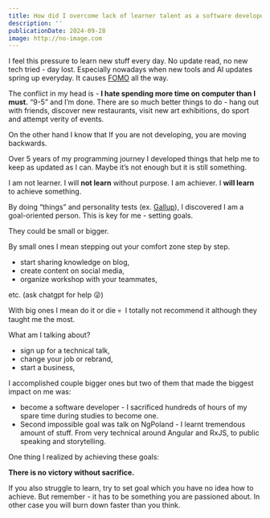 ```yaml
---
title: How did I overcome lack of learner talent as a software developer?
description: ''
publicationDate: 2024-09-28
image: http://no-image.com
---
```


I feel this pressure to learn new stuff every day. No update read, no new tech tried - day lost. Especially nowadays when new tools and AI updates spring up everyday. It causes [FOMO](https://en.wikipedia.org/wiki/Fear_of_missing_out) all the way.

The conflict in my head is - **I hate spending more time on computer than I must.** “9-5” and I’m done. There are so much better things to do - hang out with friends, discover new restaurants, visit new art exhibitions, do sport and attempt verity of events.

On the other hand I know that If you are not developing, you are moving backwards.

Over 5 years of my programming journey I developed things that help me to keep as updated as I can. Maybe it’s not enough but it is still something.

I am not learner. I will **not learn** without purpose.
I am achiever. I **will learn** to achieve something.

By doing “things” and personality tests (ex. [Gallup](https://www.gallup.com/cliftonstrengths/en/home.aspx)), I discovered I am a goal-oriented person. This is key for me - setting goals.

They could be small or bigger.

By small ones I mean stepping out your comfort zone step by step.

- start sharing knowledge on blog,
- create content on social media,
- organize workshop with your teammates,

etc. (ask chatgpt for help 😜)

With big ones I mean do it or die 💀 
I totally not recommend it although they taught me the most.

What am I talking about?

- sign up for a technical talk,
- change your job or rebrand,
- start a business,

I accomplished couple bigger ones but two of them that made the biggest impact on me was:

- become a software developer - I sacrificed hundreds of hours of my spare time during studies to become one.
- Second impossible goal was talk on NgPoland - I learnt tremendous amount of stuff. From very technical around Angular and RxJS, to public speaking and storytelling.

One thing I realized by achieving these goals:

**There is no victory without sacrifice.**

If you also struggle to learn, try to set goal which you have no idea how to achieve. But remember - it has to be something you are passioned about. In other case you will burn down faster than you think.

